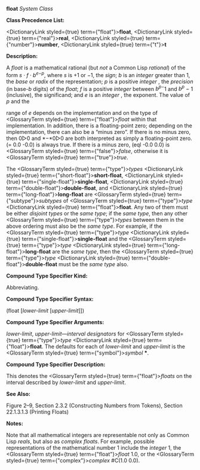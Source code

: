 **float** *System Class* 



**Class Precedence List:** 



<DictionaryLink styled={true} term={"float"}><b>float</b></DictionaryLink>, <DictionaryLink styled={true} term={"real"}><b>real</b></DictionaryLink>, <DictionaryLink styled={true} term={"number"}><b>number</b></DictionaryLink>, <DictionaryLink styled={true} term={"t"}><b>t</b></DictionaryLink> 



**Description:** 



A <i>float</i> is a mathematical rational (but <i>not</i> a Common Lisp <i>rational</i>) of the form <i>s · f · b<sup>e−p</sup></i>, where <i>s</i> is +1 or <i>−</i>1, the <i>sign</i>; <i>b</i> is an <i>integer</i> greater than 1, the <i>base</i> or <i>radix</i> of the representation; <i>p</i> is a positive <i>integer</i> , the <i>precision</i> (in base-<i>b</i> digits) of the <i>float</i>; <i>f</i> is a positive <i>integer</i> between <i>b<sup>p−</sup></i>1 and <i>b<sup>p</sup> −</i> 1 (inclusive), the significand; and <i>e</i> is an <i>integer</i> , the exponent. The value of <i>p</i> and the 



range of *e* depends on the implementation and on the type of <GlossaryTerm styled={true} term={"float"}><i>float</i></GlossaryTerm> within that implementation. In addition, there is a floating-point zero; depending on the implementation, there can also be a “minus zero”. If there is no minus zero, then 0▷0 and *−*0▷0 are both interpreted as simply a floating-point zero. (= 0.0 -0.0) is always true. If there is a minus zero, (eql -0.0 0.0) is <GlossaryTerm styled={true} term={"false"}><i>false</i></GlossaryTerm>, otherwise it is <GlossaryTerm styled={true} term={"true"}><i>true</i></GlossaryTerm>. 



The <GlossaryTerm styled={true} term={"type"}><i>types</i></GlossaryTerm> <DictionaryLink styled={true} term={"short-float"}><b>short-float</b></DictionaryLink>, <DictionaryLink styled={true} term={"single-float"}><b>single-float</b></DictionaryLink>, <DictionaryLink styled={true} term={"double-float"}><b>double-float</b></DictionaryLink>, and <DictionaryLink styled={true} term={"long-float"}><b>long-float</b></DictionaryLink> are <GlossaryTerm styled={true} term={"subtype"}><i>subtypes</i></GlossaryTerm> of <GlossaryTerm styled={true} term={"type"}><i>type</i></GlossaryTerm> <DictionaryLink styled={true} term={"float"}><b>float</b></DictionaryLink>. Any two of them must be either *disjoint types* or the *same type*; if the *same type*, then any other <GlossaryTerm styled={true} term={"type"}><i>types</i></GlossaryTerm> between them in the above ordering must also be the *same type*. For example, if the <GlossaryTerm styled={true} term={"type"}><i>type</i></GlossaryTerm> <DictionaryLink styled={true} term={"single-float"}><b>single-float</b></DictionaryLink> and the <GlossaryTerm styled={true} term={"type"}><i>type</i></GlossaryTerm> <DictionaryLink styled={true} term={"long-float"}><b>long-float</b></DictionaryLink> are the *same type*, then the <GlossaryTerm styled={true} term={"type"}><i>type</i></GlossaryTerm> <DictionaryLink styled={true} term={"double-float"}><b>double-float</b></DictionaryLink> must be the *same type* also. 



**Compound Type Specifier Kind:** 



Abbreviating. 



**Compound Type Specifier Syntax:** 



(float [*lower-limit* [*upper-limit*]]) 



**Compound Type Specifier Arguments:** 



*lower-limit*, *upper-limit*—*interval designators* for <GlossaryTerm styled={true} term={"type"}><i>type</i></GlossaryTerm> <DictionaryLink styled={true} term={"float"}><b>float</b></DictionaryLink>. The defaults for each of *lower-limit* and *upper-limit* is the <GlossaryTerm styled={true} term={"symbol"}><i>symbol</i></GlossaryTerm> **\***. 



**Compound Type Specifier Description:** 



This denotes the <GlossaryTerm styled={true} term={"float"}><i>floats</i></GlossaryTerm> on the interval described by *lower-limit* and *upper-limit*. 







 



 



**See Also:** 



Figure 2–9, Section 2.3.2 (Constructing Numbers from Tokens), Section 22.1.3.1.3 (Printing Floats) 



**Notes:** 



Note that all mathematical integers are representable not only as Common Lisp *reals*, but also as *complex floats*. For example, possible representations of the mathematical number 1 include the *integer* 1, the <GlossaryTerm styled={true} term={"float"}><i>float</i></GlossaryTerm> 1.0, or the <GlossaryTerm styled={true} term={"complex"}><i>complex</i></GlossaryTerm> #C(1.0 0.0). 



